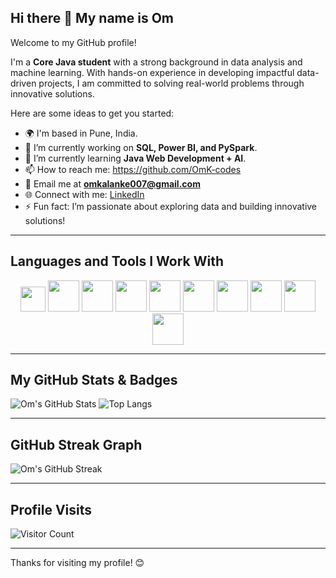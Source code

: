 ## Hi there 👋 My name is Om  
Welcome to my GitHub profile!  

I'm a **Core Java student** with a strong background in data analysis and machine learning. With hands-on experience in developing impactful data-driven projects, I am committed to solving real-world problems through innovative solutions.  

Here are some ideas to get you started:  
- 🌍 I'm based in Pune, India.  
- 🔭 I’m currently working on **SQL, Power BI, and PySpark**.  
- 🌱 I’m currently learning **Java Web Development + AI**.  
- 📫 How to reach me: https://github.com/OmK-codes  
- 📧 Email me at **omkalanke007@gmail.com**  
- 🌐 Connect with me: [LinkedIn](https://www.linkedin.com/in/om-kalanke)  
- ⚡ Fun fact: I’m passionate about exploring data and building innovative solutions!  

---

## Languages and Tools I Work With  
<p align="center">
  <img height="40" src="https://www.vectorlogo.zone/logos/java/java-horizontal.svg">
  <img height="50" src="https://www.vectorlogo.zone/logos/linux/linux-ar21.svg">
  <img height="50" src="https://www.vectorlogo.zone/logos/mysql/mysql-horizontal.svg">
  <img height="50" src="https://www.vectorlogo.zone/logos/python/python-horizontal.svg">
  <img height="50" src="https://www.vectorlogo.zone/logos/r-project/r-project-ar21.svg">
  <img height="50" src="https://www.vectorlogo.zone/logos/microsoft_powerbi/microsoft_powerbi-ar21.svg">
  <img height="50" src="https://www.vectorlogo.zone/logos/apache_hadoop/apache_hadoop-ar21.svg">
  <img height="50" src="https://www.vectorlogo.zone/logos/github/github-ar21.svg">
  <img height="50" src="https://www.vectorlogo.zone/logos/amazon_aws/amazon_aws-ar21.svg">
  <img height="50" src="https://www.vectorlogo.zone/logos/microsoft_azure/microsoft_azure-ar21.svg">
</p>

---

## My GitHub Stats & Badges  
![Om's GitHub Stats](https://github-readme-stats.vercel.app/api?username=OmK-codes&show_icons=true&theme=radical)
![Top Langs](https://github-readme-stats.vercel.app/api/top-langs/?username=OmK-codes&layout=compact&theme=radical)

---
## GitHub Streak Graph  
![Om's GitHub Streak](https://github-readme-streak-stats.herokuapp.com/?user=OmK-codes&theme=radical)

---

## Profile Visits  
![Visitor Count](https://profile-counter.glitch.me/OmK-codes/count.svg)

---

Thanks for visiting my profile! 😊  
